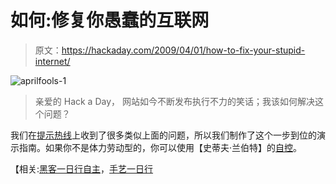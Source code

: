 # 如何:修复你愚蠢的互联网

> 原文：<https://hackaday.com/2009/04/01/how-to-fix-your-stupid-internet/>

![aprilfools-1](img/16c8043c25e7f41839ecad76365df6d1.png "aprilfools-1")

> 亲爱的 Hack a Day，
> 网站如今不断发布执行不力的笑话；我该如何解决这个问题？

我们在[提示热线](http://hackaday.com/contact-hack-a-day/ "Contact Hack a Day Hack a Day")上收到了很多类似上面的问题，所以我们制作了这个一步到位的演示指南。如果你不是体力劳动型的，你可以使用【史蒂夫·兰伯特】的[自控](http://visitsteve.com/work/selfcontrol/ "Steve Lambert » SelfControl")。

【相关:[黑客一日行自主](http://hackaday.com/2006/04/01/hack-a-day-goes-autonomous/ "Hack a Day goes autonomous  - Hack a Day")，[手艺一日行](http://hackaday.com/2007/04/01/were-giving-up/ "We’re giving up  - Hack a Day")